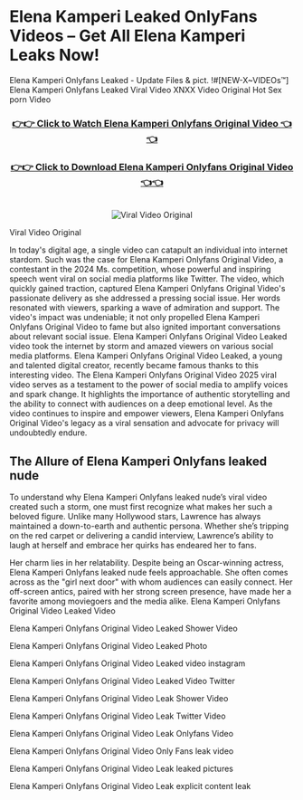 # Elena Kamperi Leaked OnlyFans Videos – Get All Elena Kamperi Leaks Now!

Elena Kamperi Onlyfans Leaked - Update Files & pict. !#[NEW-X~VIDEOs™] Elena Kamperi Onlyfans Leaked Viral Video XNXX Video Original Hot Sex porn Video
<br>
<div align="center">
<h3><a href="https://links2leaks.com?utm_source=elenakamperi&utm_medium=gitlong" rel="nofollow">👉👉 Click to Watch Elena Kamperi Onlyfans Original Video 👈👈</a></h3>
<h3><a href="https://links2leaks.com?utm_source=elenakamperi&utm_medium=gitlong" rel="nofollow">👉👉 Click to Download Elena Kamperi Onlyfans Original Video 👈👈</a></h3>
<br>
<a href="https://links2leaks.com?utm_source=elenakamperi&utm_medium=gitlong" rel="nofollow"><img src="https://i.ibb.co/Gkj2r4b/banner.png" alt="Viral Video Original" style="max-width: 100%; display: inline-block;" data-target="animated-image.originalImage"></a>
</div>

Viral Video Original

In today's digital age, a single video can catapult an individual into internet stardom. Such was the case for Elena Kamperi Onlyfans Original Video, a contestant in the 2024 Ms. competition, whose powerful and inspiring speech went viral on social media platforms like Twitter.
The video, which quickly gained traction, captured Elena Kamperi Onlyfans Original Video's passionate delivery as she addressed a pressing social issue. Her words resonated with viewers, sparking a wave of admiration and support. The video's impact was undeniable; it not only propelled Elena Kamperi Onlyfans Original Video to fame but also ignited important conversations about relevant social issue.
Elena Kamperi Onlyfans Original Video Leaked video took the internet by storm and amazed viewers on various social media platforms. Elena Kamperi Onlyfans Original Video Leaked, a young and talented digital creator, recently became famous thanks to this interesting video.
The Elena Kamperi Onlyfans Original Video 2025 viral video serves as a testament to the power of social media to amplify voices and spark change. It highlights the importance of authentic storytelling and the ability to connect with audiences on a deep emotional level. As the video continues to inspire and empower viewers, Elena Kamperi Onlyfans Original Video's legacy as a viral sensation and advocate for privacy will undoubtedly endure.

<h2>The Allure of Elena Kamperi Onlyfans leaked nude</h2>


To understand why Elena Kamperi Onlyfans leaked nude’s viral video created such a storm, one must first recognize what makes her such a beloved figure. Unlike many Hollywood stars, Lawrence has always maintained a down-to-earth and authentic persona. Whether she’s tripping on the red carpet or delivering a candid interview, Lawrence’s ability to laugh at herself and embrace her quirks has endeared her to fans.

Her charm lies in her relatability. Despite being an Oscar-winning actress, Elena Kamperi Onlyfans leaked nude feels approachable. She often comes across as the "girl next door" with whom audiences can easily connect. Her off-screen antics, paired with her strong screen presence, have made her a favorite among moviegoers and the media alike.
Elena Kamperi Onlyfans Original Video Leaked Video

Elena Kamperi Onlyfans Original Video Leaked Shower Video

Elena Kamperi Onlyfans Original Video Leaked Photo

Elena Kamperi Onlyfans Original Video Leaked video instagram

Elena Kamperi Onlyfans Original Video Leaked Video Twitter

Elena Kamperi Onlyfans Original Video Leak Shower Video

Elena Kamperi Onlyfans Original Video Leak Twitter Video

Elena Kamperi Onlyfans Original Video Leak Onlyfans Video

Elena Kamperi Onlyfans Original Video Only Fans leak video

Elena Kamperi Onlyfans Original Video Leak leaked pictures

Elena Kamperi Onlyfans Original Video Leak explicit content leak